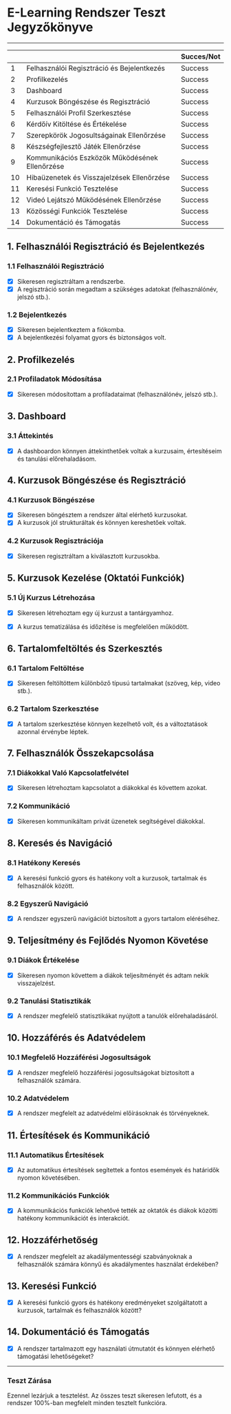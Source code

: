 # E-Learning Rendszer Teszt Jegyzőkönyve
---

|    |                                                  | Succes/Not |
|----|--------------------------------------------------|------------|
| 1  |Felhasználói Regisztráció és Bejelentkezés        | Success    |
| 2  | Profilkezelés                                    | Success    |
| 3  | Dashboard                                        | Success    |
| 4  | Kurzusok Böngészése és Regisztráció              | Success    |
| 5  | Felhasználói Profil Szerkesztése                 | Success    |
| 6  | Kérdőív Kitöltése és Értékelése                  | Success    |
| 7  | Szerepkörök Jogosultságainak Ellenőrzése         | Success    |
| 8  | Készségfejlesztő Játék Ellenőrzése               | Success    |
| 9  | Kommunikációs Eszközök Működésének Ellenőrzése   | Success    |
| 10 | Hibaüzenetek és Visszajelzések Ellenőrzése       | Success    |
| 11 | Keresési Funkció Tesztelése                      | Success    |
| 12 | Videó Lejátszó Működésének Ellenőrzése           | Success    |
| 13 | Közösségi Funkciók Tesztelése                    | Success    |
| 14 | Dokumentáció és Támogatás                        | Success    |

## 1. Felhasználói Regisztráció és Bejelentkezés

### 1.1 Felhasználói Regisztráció

- [x] Sikeresen regisztráltam a rendszerbe.
- [x] A regisztráció során megadtam a szükséges adatokat (felhasználónév, jelszó stb.).

### 1.2 Bejelentkezés

- [x] Sikeresen bejelentkeztem a fiókomba.
- [x] A bejelentkezési folyamat gyors és biztonságos volt.

## 2. Profilkezelés

### 2.1 Profiladatok Módosítása

- [x] Sikeresen módosítottam a profiladataimat (felhasználónév, jelszó stb.).



## 3. Dashboard

### 3.1 Áttekintés

- [x] A dashboardon könnyen áttekinthetőek voltak a kurzusaim, értesítéseim és tanulási előrehaladásom.

## 4. Kurzusok Böngészése és Regisztráció

### 4.1 Kurzusok Böngészése

- [x] Sikeresen böngésztem a rendszer által elérhető kurzusokat.
- [x] A kurzusok jól strukturáltak és könnyen kereshetőek voltak.

### 4.2 Kurzusok Regisztrációja

- [x] Sikeresen regisztráltam a kiválasztott kurzusokba.

## 5. Kurzusok Kezelése (Oktatói Funkciók)

### 5.1 Új Kurzus Létrehozása

- [x] Sikeresen létrehoztam egy új kurzust a tantárgyamhoz.
- [x] A kurzus tematizálása és időzítése is megfelelően működött.



## 6. Tartalomfeltöltés és Szerkesztés

### 6.1 Tartalom Feltöltése

- [x] Sikeresen feltöltöttem különböző típusú tartalmakat (szöveg, kép, video stb.).

### 6.2 Tartalom Szerkesztése

- [x] A tartalom szerkesztése könnyen kezelhető volt, és a változtatások azonnal érvénybe léptek.



## 7. Felhasználók Összekapcsolása

### 7.1 Diákokkal Való Kapcsolatfelvétel

- [x] Sikeresen létrehoztam kapcsolatot a diákokkal és követtem azokat.

### 7.2 Kommunikáció

- [x] Sikeresen kommunikáltam privát üzenetek segítségével diákokkal.

## 8. Keresés és Navigáció

### 8.1 Hatékony Keresés

- [x] A keresési funkció gyors és hatékony volt a kurzusok, tartalmak és felhasználók között.

### 8.2 Egyszerű Navigáció

- [x] A rendszer egyszerű navigációt biztosított a gyors tartalom eléréséhez.


## 9. Teljesítmény és Fejlődés Nyomon Követése

### 9.1 Diákok Értékelése

- [x] Sikeresen nyomon követtem a diákok teljesítményét és adtam nekik visszajelzést.

### 9.2 Tanulási Statisztikák

- [x] A rendszer megfelelő statisztikákat nyújtott a tanulók előrehaladásáról.

## 10. Hozzáférés és Adatvédelem

### 10.1 Megfelelő Hozzáférési Jogosultságok

- [x] A rendszer megfelelő hozzáférési jogosultságokat biztosított a felhasználók számára.

### 10.2 Adatvédelem

- [x] A rendszer megfelelt az adatvédelmi előírásoknak és törvényeknek.



## 11. Értesítések és Kommunikáció

### 11.1 Automatikus Értesítések

- [x] Az automatikus értesítések segítettek a fontos események és határidők nyomon követésében.

### 11.2 Kommunikációs Funkciók

- [x] A kommunikációs funkciók lehetővé tették az oktatók és diákok közötti hatékony kommunikációt és interakciót.

## 12. Hozzáférhetőség

- [x] A rendszer megfelelt az akadálymentességi szabványoknak a felhasználók számára könnyű és akadálymentes használat érdekében?

## 13. Keresési Funkció

- [x] A keresési funkció gyors és hatékony eredményeket szolgáltatott a kurzusok, tartalmak és felhasználók között?

## 14. Dokumentáció és Támogatás

- [x] A rendszer tartalmazott egy használati útmutatót és könnyen elérhető támogatási lehetőségeket?

---



### Teszt Zárása
Ezennel lezárjuk a tesztelést. Az összes teszt sikeresen lefutott, és a rendszer 100%-ban megfelelt minden tesztelt funkcióra.
